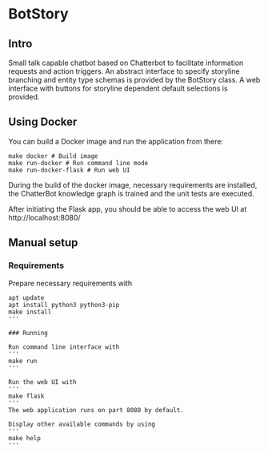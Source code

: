 # BotStory

## Intro

Small talk capable chatbot based on Chatterbot to facilitate information requests and action triggers. An abstract interface to specify storyline branching and entity type schemas is provided by the BotStory class. A web interface with buttons for storyline dependent default selections is provided.

## Using Docker

You can build a Docker image and run the application from there:
```
make docker # Build image
make run-docker # Run command line mode
make run-docker-flask # Run web UI
```

During the build of the docker image, necessary requirements are installed, the ChatterBot knowledge graph is trained and the unit tests are executed.

After initiating the Flask app, you should be able to access the web UI at http://localhost:8080/

## Manual setup

### Requirements

Prepare necessary requirements with
```
apt update
apt install python3 python3-pip
make install
'''

### Running

Run command line interface with
'''
make run
'''

Run the web UI with
'''
make flask
'''
The web application runs on part 8080 by default.

Display other available commands by using
'''
make help
'''

